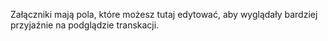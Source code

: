 Załączniki mają pola, które możesz tutaj edytować, aby wyglądały bardziej przyjaźnie na podglądzie transkacji.